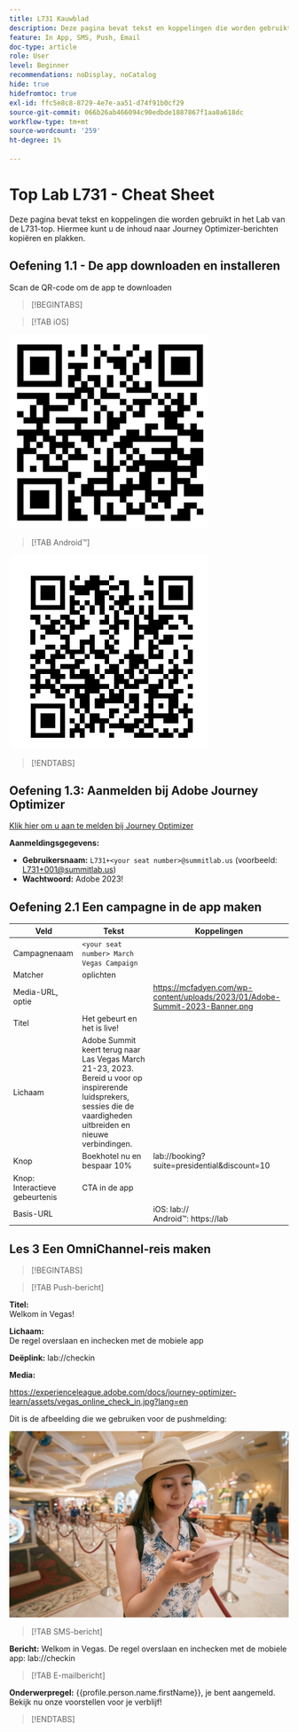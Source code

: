 ```yaml
---
title: L731 Kauwblad
description: Deze pagina bevat tekst en koppelingen die worden gebruikt in het Lab van de L731-top.
feature: In App, SMS, Push, Email
doc-type: article
role: User
level: Beginner
recommendations: noDisplay, noCatalog
hide: true
hidefromtoc: true
exl-id: ffc5e8c8-8729-4e7e-aa51-d74f91b0cf29
source-git-commit: 066b26ab466094c90edbde1887867f1aa0a618dc
workflow-type: tm+mt
source-wordcount: '259'
ht-degree: 1%

---
```


# Top Lab L731 - Cheat Sheet

Deze pagina bevat tekst en koppelingen die worden gebruikt in het Lab van de L731-top. Hiermee kunt u de inhoud naar Journey Optimizer-berichten kopiëren en plakken.

## Oefening 1.1 - De app downloaden en installeren

Scan de QR-code om de app te downloaden

>[!BEGINTABS]

>[!TAB iOS]

![QR-code voor iOS](/help/assets/lab731-ios-qr-code.png)

>[!TAB Android™]

![QR-code voor Android](/help/assets/lab731-android-qr-code.png)

>[!ENDTABS]

## Oefening 1.3: Aanmelden bij Adobe Journey Optimizer

[Klik hier om u aan te melden bij Journey Optimizer](https://experience.adobe.com/#/@techmarketingdemos/sname:summit-2023-ajo-lab/journey-optimizer/home)

**Aanmeldingsgegevens:**

* **Gebruikersnaam:** `L731+<your seat number>@summitlab.us` (voorbeeld: L731+001@summitlab.us)
* **Wachtwoord:** Adobe 2023!


## Oefening 2.1 Een campagne in de app maken

| Veld | Tekst | Koppelingen |
|----|----|----|
| Campagnenaam | `<your seat number> March Vegas Campaign` |  |
| Matcher | oplichten |  |
| Media-URL, optie |  | https://mcfadyen.com/wp-content/uploads/2023/01/Adobe-Summit-2023-Banner.png |
| Titel | Het gebeurt en het is live! |  |
| Lichaam | Adobe Summit keert terug naar Las Vegas March 21-23, 2023. Bereid u voor op inspirerende luidsprekers, sessies die de vaardigheden uitbreiden en nieuwe verbindingen. |  |
| Knop | Boekhotel nu en bespaar 10% | lab://booking?suite=presidential&amp;discount=10 |
| Knop: Interactieve gebeurtenis | CTA in de app |  |
| Basis-URL |  | iOS: lab:// <br>Android™: https://lab |


## Les 3 Een OmniChannel-reis maken

>[!BEGINTABS]

>[!TAB Push-bericht]

**Titel:**\
Welkom in Vegas!

**Lichaam:**\
De regel overslaan en inchecken met de mobiele app

**Deëplink:** lab://checkin

**Media:**

https://experienceleague.adobe.com/docs/journey-optimizer-learn/assets/vegas_online_check_in.jpg?lang=en


Dit is de afbeelding die we gebruiken voor de pushmelding:

![Online inchecken](/help/assets/vegas_online_check_in.jpg)

>[!TAB SMS-bericht]

**Bericht:**
Welkom in Vegas. De regel overslaan en inchecken met de mobiele app: lab://checkin

>[!TAB E-mailbericht]

**Onderwerpregel:**
{{profile.person.name.firstName}}, je bent aangemeld. Bekijk nu onze voorstellen voor je verblijf!

>[!ENDTABS]